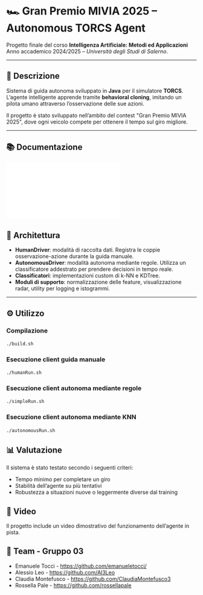 # 🏎️ Gran Premio MIVIA 2025 – Autonomous TORCS Agent

Progetto finale del corso **Intelligenza Artificiale: Metodi ed Applicazioni**  
Anno accademico 2024/2025 – *Università degli Studi di Salerno*.

---

## 🚀 Descrizione

Sistema di guida autonoma sviluppato in **Java** per il simulatore **TORCS**.  
L’agente intelligente apprende tramite **behavioral cloning**, imitando un pilota umano attraverso l’osservazione delle sue azioni.

Il progetto è stato sviluppato nell’ambito del contest "Gran Premio MIVIA 2025", dove ogni veicolo compete per ottenere il tempo sul giro migliore.

---

## 📚 Documentazione
![Documentazione](docs/Documentazione_Progettuale.pdf)


## 🧠 Architettura

- **HumanDriver**: modalità di raccolta dati. Registra le coppie osservazione-azione durante la guida manuale.
- **AutonomousDriver**: modalità autonoma mediante regole. Utilizza un classificatore addestrato per prendere decisioni in tempo reale.
- **Classificatori**: implementazioni custom di k-NN e KDTree.
- **Moduli di supporto**: normalizzazione delle feature, visualizzazione radar,  utility per logging e istogrammi.


---

## ⚙️ Utilizzo

### Compilazione

```bash
./build.sh
```

### Esecuzione client guida manuale

```bash
./humanRun.sh
```

### Esecuzione client autonoma mediante regole

```bash
./simpleRun.sh
```

### Esecuzione client autonoma mediante KNN

```bash
./autonomousRun.sh
```

## 📊 Valutazione

Il sistema è stato testato secondo i seguenti criteri:

- Tempo minimo per completare un giro
- Stabilità dell’agente su più tentativi
- Robustezza a situazioni nuove o leggermente diverse dal training

## 🎥 Video

Il progetto include un video dimostrativo del funzionamento dell’agente in pista.

## 👥 Team - Gruppo 03

- Emanuele Tocci - https://github.com/emanueletocci/
- Alessio Leo - https://github.com/Al3Leo
- Claudia Montefusco - https://github.com/ClaudiaMontefusco3
- Rossella Pale - https://github.com/rossellapale

